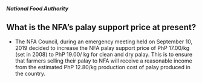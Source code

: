 ##### National Food Authority

## What is the NFA’s palay support price at present?


 - The NFA Council, during an emergency meeting held on September 10, 2019 decided to increase the NFA palay support price of PhP 17.00/kg (set in 2008) to PhP 19.00/ kg for clean and dry palay. This is to ensure that farmers selling their palay to NFA will receive a reasonable income from the estimated PhP 12.80/kg production cost of palay produced in the country.
